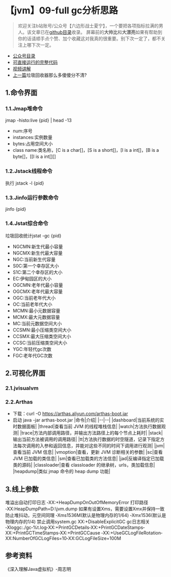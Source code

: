 # 【jvm】09-full gc分析思路
> 欢迎关注b站账号/公众号【六边形战士夏宁】，一个要把各项指标拉满的男人。该文章已在[github目录](https://github.com/edanlx/SealBook)收录。
屏幕前的**大帅比**和**大漂亮**如果有帮助到你的话请顺手点个赞、加个收藏这对我真的很重要。别下次一定了，都不关注上哪下次一定。
* [公众号目录](https://gitee.com/seal_li/SealBook/catalogue/wechat.md)
* [可直接运行的完整代码](https://github.com/edanlx/TechingCode/tree/master/demoGrace/src/main/java/com/example/demo/lesson/jvm/gc) 
* [视频讲解](https://www.bilibili.com/video/BV1Ey4y167HQ/) 
* [上一篇](./08gcCollector.md)垃圾回收器那么多傻傻分不清?

## 1.命令界面
### 1.1.Jmap堆命令
jmap -histo:live {pid} | head -13  
* num:序号
* instances:实例数量
* bytes:占用空间大小
* class name:类名称，[C is a char[]，[S is a short[]，[I is a int[]，[B is a byte[]，[[I is a int[][]

### 1.2.Jstack线程命令
执行 jstack -l {pid}


### 1.3.Jinfo运行参数命令
jinfo {pid}
### 1.4.Jstat综合命令
垃圾回收统计jstat -gc {pid}

* NGCMN:新生代最小容量 
* NGCMX:新生代最大容量
* NGC:当前新生代容量
* S0C:第一个幸存区大小
* S1C:第二个幸存区的大小
* EC:伊甸园区的大小
* OGCMN:老年代最小容量
* OGCMX:老年代最大容量
* OGC:当前老年代大小 
* OC:当前老年代大小
* MCMN:最小元数据容量
* MCMX:最大元数据容量
* MC:当前元数据空间大小 
* CCSMN:最小压缩类空间大小 
* CCSMX:最大压缩类空间大小 
* CCSC:当前压缩类空间大小 
* YGC:年轻代gc次数 
* FGC:老年代GC次数

## 2.可视化界面
### 2.1.jvisualvm
### 2.2.Arthas
* 下载：curl -O https://arthas.aliyun.com/arthas-boot.jar
* 启动 java -jar arthas-boot.jar
|命令|介绍|
|--|--|
|dashboard|当前系统的实时数据面板|
|thread|查看当前 JVM 的线程堆栈信息|
|watch|方法执行数据观测|
|trace|方法内部调用路径，并输出方法路径上的每个节点上耗时|
|stack|输出当前方法被调用的调用路径|
|tt|方法执行数据的时空隧道，记录下指定方法每次调用的入参和返回信息，并能对这些不同的时间下调用进行观测|
|jvm|查看当前 JVM 信息|
|vmoption|查看，更新 JVM 诊断相关的参数|
|sc|查看 JVM 已加载的类信息|
|sm|查看已加载类的方法信息|
|jad|反编译指定已加载类的源码|
|classloader|查看 classloader 的继承树，urls，类加载信息|
|heapdump|类似 jmap 命令的 heap dump 功能|

## 3.线上参数
堆溢出自动打印日志
‐XX:+HeapDumpOnOutOfMemoryError
打印路径
‐XX:HeapDumpPath=D:\jvm.dump
如果有设置Xms，需要设置Xmx并保持一致防止堆抖动，元空间同理
‐Xms1536M(默认是物理内存的1/64) ‐Xmx1536(默认是物理内存的1/4)
禁止调用system.gc
­XX:+DisableExplicitGC
gc日志相关
‐Xloggc:./gc‐%t.log‐XX:+PrintGCDetails‐XX:+PrintGCDateStamps‐XX:+PrintGCTimeStamps‐XX:+PrintGCCause ‐XX:+UseGCLogFileRotation‐XX:NumberOfGCLogFiles=10‐XX:GCLogFileSize=100M

## 参考资料
《深入理解Java虚拟机》-周志明